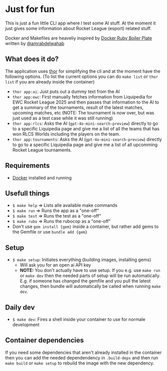 # Just for fun

This is just a fun little CLI app where I test some AI stuff. At the moment it just gives some information about Rocket League (esport) related stuff. 

Docker and Makefiles are heaveliy inspired by [Docker Ruby Boiler Plate](https://github.com/amrabdelwahab/docker-ruby-boilerplate/tree/master) written by [@amrabdelwahab](https://github.com/amrabdelwahab)

## What does it do?

The application uses [thor](https://github.com/rails/thor) for simplifying the cli and at the moment have the following options. (To list the current options you can do `make list` or `thor list` if you are already inside the container)

- `thor app:ai`: Just puts out a dummy text from the AI
- `thor app:ewc`: First manually fetches information from Liquipedia for EWC Rocket League 2025 and then passes that information to the AI to get a summary of the tournaments, result of the latest matches, upcoming matches, etc (NOTE: The tournament is now over, but was just used as a test case while it was still running)
- `thor app:rlcs`: Asks the AI (`gpt-4o-mini-search-preview`) directly to go to a specific Liquipedia page and give me a list of all the teams that has won RLCS Worlds including the players on the team.
- `thor app:tournaments`: Asks the AI (`gpt-4o-mini-search-preview`) directly to go to a specific Liquipedia page and give me a list of all upcomming Rocket League tournaments.

## Requirements

- [Docker](https://www.docker.com) installed and running

## Usefull things

- `$ make help` => Lists alle available make commands
- `$ make run`  => Runs the app as a "one-off"
- `$ make test`  => Runs the test as a "one-off"
- `$ make rubo`  => Runs the rubocop as a "one-off"
- Don't use `gem install {gem}` inside a container, but rather add gems to the Gemfile or use `bundle add {gem}`

## Setup

- `$ make setup`: Initiates everything (building images, installing gems)
  - Will ask you for an open ai API key
  - **NOTE:** You don't actually have to use setup. If you e.g. use `make run` or `make dev` then the needed parts of setup will be run automatically. E.g. if someone has changed the gemfile and you pull the latest changes, then bundle will automatically be called when running `make dev`.

## Daily dev

- `$ make dev`: Fires a shell inside your container to use for normale development

## Container dependencies

If you need some dependencies that aren't already installed in the container then you can add the needed dependendency in `.build-deps` and then run `make build` or `make setup` to rebuild the image with the new dependency.
